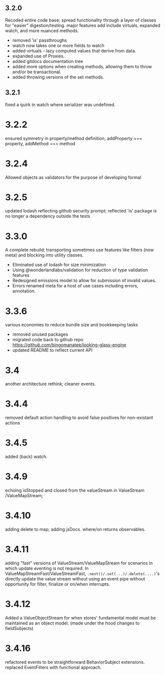 ## 3.2.0

Recoded entire code base; 
spread functionality through a layer of classes for "easier" digestion/testing.
major features add include virtuals, expanded watch, and more nuanced methods.

* removed 'is' passthroughs
* watch now takes one or more fields to watch
* added virtuals - lazy computed values that derive from data. 
* expanded use of Proxies. 
* added gitdocs documentation tree
* added more options when creating methods, allowing them to throw and/or be transactional.
* added throwing versions of the set methods. 

## 3.2.1

fixed a quirk in watch where serializer was undefined. 

# 3.2.2

ensured symmetry in property/method definition; addProperty === property, addMethod === method

# 3.2.4

Allowed objects as validators for the purpose of developing formal

# 3.2.5

updated lodash reflecting github security prompt;
reflected 'is' package is no longer a dependency outside the tests

# 3.3.0

A complete rebuild; transporting sometimes use features like filters (now meta) and blocking into utility classes. 

* Eliminated use of lodash for size minimization
* Using @wonderlandlabs/validation for reduction of type validation features
* Redesigned emissions model to allow for submission of invalid values. 
* Errors renamed meta for a host of use cases including errors, annotation. 

# 3.3.6

various economies to reduce bundle size and bookkeeping tasks

* removed unused packages 
* migrated code back to github repo https://github.com/bingomanatee/looking-glass-engine
* updated README to reflect current API

# 3.4

another architecture rethink; cleaner events. 

# 3.4.4

removed default action handling to avoid false positives for non-existant actions

# 3.4.5 

added (back) watch. 

# 3.4.9

echoing isStopped and closed from the valueStream in ValueStream /ValueMapStream;

# 3.4.10

adding delete to map; adding jsDocs. where/on returns observables. 

# 3.4.11

adding "fast" versions of ValueStream/ValueMapStream for scenarios
in which update eventing is not required. 
In ValueMapStreamFast/ValueStreamFast, 
`.next()/.set(...)/.delete(....)`'s directly update
the value stream without using an event pipe without opportunity for 
filter, finalize or on/when interrupts. 

# 3.4.12

Added a ValueObjectStream for when stores' fundamental model must 
be maintained as an object model. (made under the hood changes 
to fieldSubjects)

# 3.4.16

refactored events to be straightforward BehaviorSubject extensions. 
replaced EventFilters with functional approach. 
